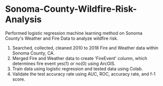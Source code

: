 # Sonoma-County-Wildfire-Risk-Analysis
Performed logistic regression machine learning method on Sonoma County's Weather and Fire Data to analyze wildfire risk. 
1) Searched, collected, cleaned 2010 to 2018 Fire and Weather data within Sonoma County, CA.
2) Merged Fire and Weather data to create 'FireEvent' column, which determines fire event yes(1) or no(0) using ArcGIS.
3) Train data using logistic regression and tested data using Colab.
4) Validate the test accuracy rate using AUC, ROC, accuracy rate, and f-1 score.
